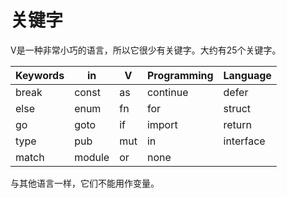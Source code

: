 # 关键字

V是一种非常小巧的语言，所以它很少有关键字。大约有25个关键字。

| Keywords | in     | V   | Programming | Language  |
| -------- | ------ | --- | ----------- | --------- |
| break    | const  | as  | continue    | defer     |
| else     | enum   | fn  | for         | struct    |
| go       | goto   | if  | import      | return    |
| type     | pub    | mut | in          | interface |
| match    | module | or  | none        |           |

与其他语言一样，它们不能用作变量。
